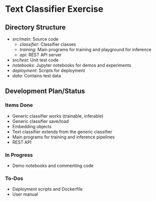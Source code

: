 # Text Classifier Exercise



## Directory Structure

- *src/main*: Source code
  - *classifier*: Classifier classes
  - *training*: Main programs for training and playground for inference
  - *api*: REST API server
- *src/test*: Unit test code
- *notebooks*: Jupyter notebooks for demos and experiments
- *deployment*: Scripts for deployment
- *data*: Contains test data

## Development Plan/Status

### Items Done

- Generic classifier works (trainable, inferable)
- Generic classifier save/load
- Embedding objects
- Text classifier extends from the generic classifier
- Main programs for training and inference pipelines
- REST API

### In Progress

- Demo notebooks and commenting code

### To-Dos

- Deployment scripts and Dockerfile
- User manual



